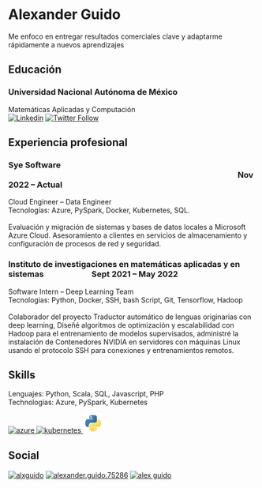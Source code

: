 # Alexander Guido
Me enfoco en entregar resultados comerciales clave y adaptarme rápidamente a nuevos aprendizajes


## Educación
### Universidad Nacional Autónoma de México </br>
Matemáticas Aplicadas y Computación
</br>
[![Linkedin](https://img.shields.io/badge/LinkedIn-0077B5?style=for-the-badge&logo=linkedin&logoColor=white)](https://www.linkedin.com/in/alxguido/) 
[![Twitter Follow](https://img.shields.io/badge/X-000000?style=for-the-badge&logo=x&logoColor=white)](https://twitter.com/AlxGuido)

## Experiencia profesional
### Sye Software &nbsp;&nbsp;&nbsp;&nbsp;&nbsp;&nbsp;&nbsp;&nbsp;&nbsp;&nbsp;&nbsp;&nbsp;&nbsp;&nbsp;&nbsp;&nbsp;&nbsp;&nbsp;&nbsp;&nbsp;&nbsp;&nbsp;&nbsp;&nbsp;&nbsp;&nbsp;&nbsp;&nbsp;&nbsp;&nbsp;&nbsp;&nbsp;&nbsp;&nbsp;&nbsp;&nbsp;&nbsp;&nbsp;&nbsp;&nbsp;&nbsp;&nbsp;&nbsp;&nbsp;&nbsp;&nbsp;&nbsp;&nbsp;&nbsp;&nbsp;&nbsp;&nbsp;&nbsp;&nbsp;&nbsp;&nbsp;&nbsp;&nbsp;&nbsp;&nbsp;&nbsp;&nbsp;&nbsp;&nbsp;&nbsp;&nbsp;&nbsp;&nbsp;&nbsp;&nbsp;&nbsp;&nbsp;&nbsp;&nbsp;&nbsp;&nbsp;&nbsp;&nbsp;&nbsp;&nbsp;&nbsp;&nbsp;&nbsp;&nbsp;&nbsp;&nbsp;&nbsp;&nbsp;&nbsp;&nbsp;&nbsp;&nbsp;&nbsp;&nbsp;&nbsp;&nbsp;&nbsp;&nbsp;&nbsp;&nbsp;&nbsp;&nbsp;&nbsp;&nbsp;&nbsp;&nbsp;&nbsp;&nbsp;&nbsp;&nbsp;&nbsp;&nbsp;&nbsp;&nbsp;&nbsp;&nbsp;&nbsp;&nbsp;&nbsp;&nbsp;Nov 2022 – Actual </br>
Cloud Engineer – Data Engineer	</br>
Tecnologías:  Azure, PySpark, Docker, Kubernetes, SQL. </br></br>
Evaluación y migración de sistemas y bases de datos locales a Microsoft Azure Cloud. Asesoramiento a clientes en servicios de almacenamiento y configuración de procesos de red y seguridad.

### Instituto de investigaciones en matemáticas aplicadas y en sistemas &nbsp;&nbsp;&nbsp;&nbsp;&nbsp;&nbsp;&nbsp;&nbsp;&nbsp;&nbsp;&nbsp;&nbsp;&nbsp;&nbsp;&nbsp;&nbsp;&nbsp;&nbsp;&nbsp;&nbsp;&nbsp;&nbsp;&nbsp;&nbsp;Sept 2021 – May 2022 </br>
Software Intern – Deep Learning Team	</br>
Tecnologias: Python, Docker, SSH, bash Script, Git, Tensorflow, Hadoop </br></br>
Colaborador del proyecto Traductor automático de lenguas originarias con deep learning, Diseñé algoritmos de optimización y escalabilidad con Hadoop para el entrenamiento de modelos supervisados, administré la instalación de Contenedores NVIDIA en servidores con máquinas Linux usando el protocolo SSH para conexiones y entrenamientos remotos.


<p align="left">


## Skills </br>
Lenguajes:		Python, Scala, SQL, Javascript, PHP </br>
Technologias: Azure, PySpark, Kubernetes
<p align="left"> <a href="https://azure.microsoft.com/en-in/" target="_blank" rel="noreferrer"> <img src="https://www.vectorlogo.zone/logos/microsoft_azure/microsoft_azure-icon.svg" alt="azure" width="40" height="40"/> </a> <a href="https://kubernetes.io" target="_blank" rel="noreferrer"> <img src="https://www.vectorlogo.zone/logos/kubernetes/kubernetes-icon.svg" alt="kubernetes" width="40" height="40"/> </a><a href="https://www.python.org" target="_blank" rel="noreferrer"> <img src="https://raw.githubusercontent.com/devicons/devicon/master/icons/python/python-original.svg" alt="python" width="40" height="40"/> </a> </p>

  
## Social 
<a href="https://linkedin.com/in/alxguido" target="_blank"><img align="center" src="https://raw.githubusercontent.com/rahuldkjain/github-profile-readme-generator/master/src/images/icons/Social/linked-in-alt.svg" alt="alxguido" height="30" width="40" /></a>
<a href="https://fb.com/alexander.guido.75286" target="_blank"><img align="center" src="https://raw.githubusercontent.com/rahuldkjain/github-profile-readme-generator/master/src/images/icons/Social/facebook.svg" alt="alexander.guido.75286" height="30" width="40" /></a>
<a href="https://www.youtube.com/channel/UCadbSxLMjGApOHCK7YeFXug" target="_blank"><img align="center" src="https://raw.githubusercontent.com/rahuldkjain/github-profile-readme-generator/master/src/images/icons/Social/youtube.svg" alt="alex guido" height="30" width="40" /></a>
</p>
